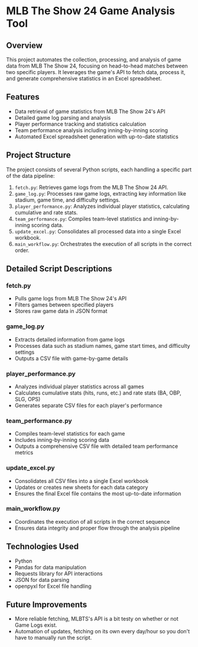 # MLB The Show 24 Game Analysis Tool

## Overview
This project automates the collection, processing, and analysis of game data from MLB The Show 24, focusing on head-to-head matches between two specific players. It leverages the game's API to fetch data, process it, and generate comprehensive statistics in an Excel spreadsheet.

## Features
- Data retrieval of game statistics from MLB The Show 24's API
- Detailed game log parsing and analysis
- Player performance tracking and statistics calculation
- Team performance analysis including inning-by-inning scoring
- Automated Excel spreadsheet generation with up-to-date statistics

## Project Structure
The project consists of several Python scripts, each handling a specific part of the data pipeline:

1. `fetch.py`: Retrieves game logs from the MLB The Show 24 API.
2. `game_log.py`: Processes raw game logs, extracting key information like stadium, game time, and difficulty settings.
3. `player_performance.py`: Analyzes individual player statistics, calculating cumulative and rate stats.
4. `team_performance.py`: Compiles team-level statistics and inning-by-inning scoring data.
5. `update_excel.py`: Consolidates all processed data into a single Excel workbook.
6. `main_workflow.py`: Orchestrates the execution of all scripts in the correct order.

## Detailed Script Descriptions

### fetch.py
- Pulls game logs from MLB The Show 24's API
- Filters games between specified players
- Stores raw game data in JSON format

### game_log.py
- Extracts detailed information from game logs
- Processes data such as stadium names, game start times, and difficulty settings
- Outputs a CSV file with game-by-game details

### player_performance.py
- Analyzes individual player statistics across all games
- Calculates cumulative stats (hits, runs, etc.) and rate stats (BA, OBP, SLG, OPS)
- Generates separate CSV files for each player's performance

### team_performance.py
- Compiles team-level statistics for each game
- Includes inning-by-inning scoring data
- Outputs a comprehensive CSV file with detailed team performance metrics

### update_excel.py
- Consolidates all CSV files into a single Excel workbook
- Updates or creates new sheets for each data category
- Ensures the final Excel file contains the most up-to-date information

### main_workflow.py
- Coordinates the execution of all scripts in the correct sequence
- Ensures data integrity and proper flow through the analysis pipeline

## Technologies Used
- Python
- Pandas for data manipulation
- Requests library for API interactions
- JSON for data parsing
- openpyxl for Excel file handling

## Future Improvements
- More reliable fetching, MLBTS's API is a bit testy on whether or not Game Logs exist. 
- Automation of updates, fetching on its own every day/hour so you don't have to manually run the script.
